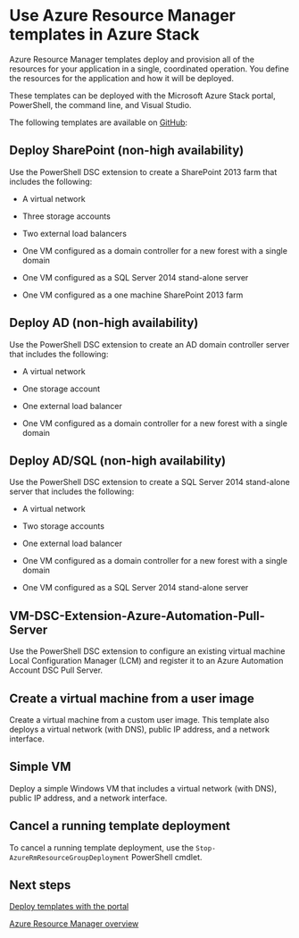 ﻿<properties
	pageTitle="Use Azure Resource Manager templates in Azure Stack (tenant developers) | Microsoft Azure"
	description="Learn how to use Azure Resource Manager templates in Azure Stack to deploy and provision all of the resources for your application in a single, coordinated operation."
	services="azure-stack"
	documentationCenter=""
	authors="ErikjeMS"
	manager="byronr"
	editor=""/>

<tags
	ms.service="azure-stack"
	ms.workload="na"
	ms.tgt_pltfrm="na"
	ms.devlang="na"
	ms.topic="article"
	ms.date="01/29/2016"
	ms.author="erikje"/>

# Use Azure Resource Manager templates in Azure Stack

Azure Resource Manager templates deploy and provision all of the resources for your application in a single, coordinated operation. You define the resources for the application and how it will be deployed.

These templates can be deployed with the Microsoft Azure Stack portal, PowerShell, the command line, and Visual Studio.

The following templates are available on [GitHub](http://aka.ms/azurestackgithub):

## Deploy SharePoint (non-high availability)

Use the PowerShell DSC extension to create a SharePoint 2013 farm that includes the following:

-	A virtual network

-	Three storage accounts

-	Two external load balancers

-	One VM configured as a domain controller for a new forest with a single domain

-	One VM configured as a SQL Server 2014 stand-alone server

-	One VM configured as a one machine SharePoint 2013 farm

## Deploy AD (non-high availability)

Use the PowerShell DSC extension to create an AD domain controller server that includes the following:

-	A virtual network

-	One storage account

-	One external load balancer

-	One VM configured as a domain controller for a new forest with a single domain

## Deploy AD/SQL (non-high availability)

Use the PowerShell DSC extension to create a SQL Server 2014 stand-alone server that includes the following:

-	A virtual network

-	Two storage accounts

-	One external load balancer

-	One VM configured as a domain controller for a new forest with a single domain

-	One VM configured as a SQL Server 2014 stand-alone server

## VM-DSC-Extension-Azure-Automation-Pull-Server

Use the PowerShell DSC extension to configure an existing virtual machine Local Configuration Manager (LCM) and register it to an Azure Automation Account DSC Pull Server.

## Create a virtual machine from a user image

Create a virtual machine from a custom user image. This template also deploys a virtual network (with DNS), public IP address, and a network interface.

## Simple VM

Deploy a simple Windows VM that includes a virtual network (with DNS), public IP address, and a network interface.

## Cancel a running template deployment

To cancel a running template deployment, use the `Stop-AzureRmResourceGroupDeployment` PowerShell cmdlet.

## Next steps

[Deploy templates with the portal](azure-stack-deploy-template-portal.md)

[Azure Resource Manager overview](../resource-group-overview.md)
